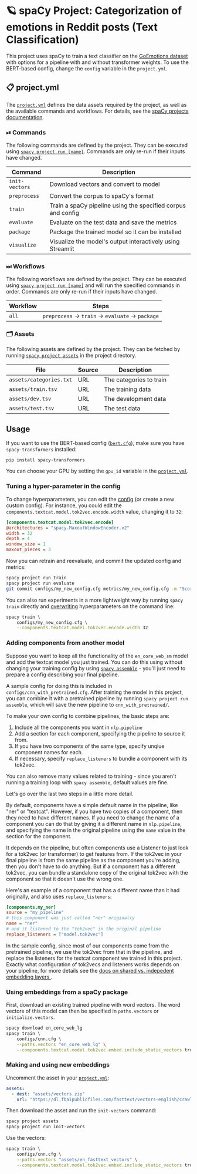 <!-- SPACY PROJECT: AUTO-GENERATED DOCS START (do not remove) -->

# 🪐 spaCy Project: Categorization of emotions in Reddit posts (Text Classification)

This project uses spaCy to train a text classifier on the [GoEmotions dataset](https://github.com/google-research/google-research/tree/master/goemotions) with options for a pipeline with and without transformer weights. To use the BERT-based config, change the `config` variable in the `project.yml`.

## 📋 project.yml

The [`project.yml`](project.yml) defines the data assets required by the
project, as well as the available commands and workflows. For details, see the
[spaCy projects documentation](https://spacy.io/usage/projects).

### ⏯ Commands

The following commands are defined by the project. They
can be executed using [`spacy project run [name]`](https://spacy.io/api/cli#project-run).
Commands are only re-run if their inputs have changed.

| Command | Description |
| --- | --- |
| `init-vectors` | Download vectors and convert to model |
| `preprocess` | Convert the corpus to spaCy's format |
| `train` | Train a spaCy pipeline using the specified corpus and config |
| `evaluate` | Evaluate on the test data and save the metrics |
| `package` | Package the trained model so it can be installed |
| `visualize` | Visualize the model's output interactively using Streamlit |

### ⏭ Workflows

The following workflows are defined by the project. They
can be executed using [`spacy project run [name]`](https://spacy.io/api/cli#project-run)
and will run the specified commands in order. Commands are only re-run if their
inputs have changed.

| Workflow | Steps |
| --- | --- |
| `all` | `preprocess` &rarr; `train` &rarr; `evaluate` &rarr; `package` |

### 🗂 Assets

The following assets are defined by the project. They can
be fetched by running [`spacy project assets`](https://spacy.io/api/cli#project-assets)
in the project directory.

| File | Source | Description |
| --- | --- | --- |
| `assets/categories.txt` | URL | The categories to train |
| `assets/train.tsv` | URL | The training data |
| `assets/dev.tsv` | URL | The development data |
| `assets/test.tsv` | URL | The test data |

<!-- SPACY PROJECT: AUTO-GENERATED DOCS END (do not remove) -->

## Usage

If you want to use the BERT-based config ([`bert.cfg`](configs/bert.cfg)), make
sure you have `spacy-transformers` installed:

```
pip install spacy-transformers
```

You can choose your GPU by setting the `gpu_id` variable in the
[`project.yml`](project.yml).

### Tuning a hyper-parameter in the config

To change hyperparameters, you can edit the [config](configs) (or create a new
custom config). For instance, you could edit the
`components.textcat.model.tok2vec.encode.width` value, changing it to `32`:

```ini
[components.textcat.model.tok2vec.encode]
@architectures = "spacy.MaxoutWindowEncoder.v2"
width = 32
depth = 4
window_size = 1
maxout_pieces = 3
```

Now you can retrain and reevaluate, and commit the updated config and metrics:

```bash
spacy project run train
spacy project run evaluate
git commit configs/my_new_config.cfg metrics/my_new_config.cfg -m "Scores TODO%"
```

You can also run experiments in a more lightweight way by running `spacy train`
directly and
[overwriting](https://spacy.io/usage/training#config-overrides)
hyperparameters on the command line:

```bash
spacy train \
    configs/my_new_config.cfg \
    --components.textcat.model.tok2vec.encode.width 32
```

### Adding components from another model

Suppose you want to keep all the functionality of the `en_core_web_sm` model
and add the textcat model you just trained. You can do this using without
changing your training config by using [`spacy
assemble`](https://spacy.io/api/cli#assemble) - you'll just need to prepare a
config describing your final pipeline.

A sample config for doing this is included in
`configs/cnn_with_pretrained.cfg`. After training the model in this project,
you can combine it with a pretrained pipeline by running `spacy project run
assemble`, which will save the new pipeline to `cnn_with_pretrained/`. 

To make your own config to combine pipelines, the basic steps are:

1. Include all the components you want in `nlp.pipeline`
2. Add a section for each component, specifying the pipeline to source it from.
3. If you have two components of the same type, specify unqiue component names for each.
4. If necessary, specify `replace_listeners` to bundle a component with its tok2vec.

You can also remove many values related to training - since you aren't running
a training loop with `spacy assemble`, default values are fine.

Let's go over the last two steps in a little more detail.

By default, components have a simple default name in the pipeline, like "ner"
or "textcat". However, if you have two copies of a component, then they need to
have different names. If you need to change the name of a component you can do
that by giving it a different name in `nlp.pipeline`, and specifying the name
in the original pipeline using the `name` value in the section for the
component.

It depends on the pipeline, but often components use a Listener to just look
for a tok2vec (or transformer) to get features from. If the tok2vec in your
final pipeline is from the same pipeline as the component you're adding, then
you don't have to do anything. But if a component has a different tok2vec, you
can bundle a standalone copy of the original tok2vec with the component so that it doesn't use the wrong one.

Here's an example of a component that has a different name than it had
originally, and also uses `replace_listeners`:

```ini
[components.my_ner]
source = "my_pipeline"
# this component was just called "ner" originally
name = "ner"
# and it listened to the "tok2vec" in the original pipeline
replace_listeners = ["model.tok2vec"]
```

In the sample config, since most of our components come from the pretrained
pipeline, we use the tok2vec from that in the pipeline, and replace the
listeners for the textcat component we trained in this project. Exactly what
configuration of tok2vecs and listeners works depends on your pipeline, for
more details see the [docs on shared vs. indepedent embedding layers
](https://spacy.io/usage/embeddings-transformers#embedding-layers).

### Using embeddings from a spaCy package

First, download an existing trained pipeline with word vectors.
The word vectors of this model can then be specified in `paths.vectors`
or `initialize.vectors`.

```bash
spacy download en_core_web_lg
spacy train \
    configs/cnn.cfg \
    --paths.vectors "en_core_web_lg" \
    --components.textcat.model.tok2vec.embed.include_static_vectors true
```

### Making and using new embeddings

Uncomment the asset in your [`project.yml`](project.yml):

```yaml
assets:
  - dest: "assets/vectors.zip"
    url: "https://dl.fbaipublicfiles.com/fasttext/vectors-english/crawl-300d-2M.vec.zip"
```

Then download the asset and run the `init-vectors` command:

```bash
spacy project assets
spacy project run init-vectors
```

Use the vectors:

```bash
spacy train \
    configs/cnn.cfg \
    --paths.vectors "assets/en_fasttext_vectors" \
    --components.textcat.model.tok2vec.embed.include_static_vectors true
```
